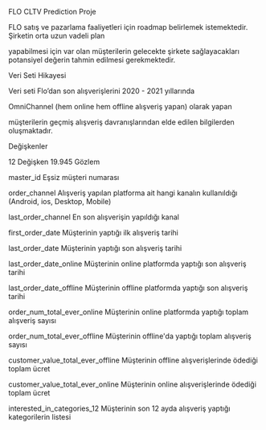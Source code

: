 
FLO CLTV Prediction Proje

FLO satış ve pazarlama faaliyetleri için roadmap belirlemek istemektedir. Şirketin orta uzun vadeli plan

yapabilmesi için var olan müşterilerin gelecekte şirkete sağlayacakları potansiyel değerin tahmin edilmesi gerekmektedir.

 Veri Seti Hikayesi

Veri seti Flo’dan son alışverişlerini 2020 - 2021 yıllarında

OmniChannel (hem online hem offline alışveriş yapan) olarak yapan

müşterilerin geçmiş alışveriş davranışlarından elde edilen bilgilerden oluşmaktadır.

Değişkenler

12 Değişken 19.945 Gözlem

master_id Eşsiz müşteri numarası

order_channel Alışveriş yapılan platforma ait hangi kanalın kullanıldığı (Android, ios, Desktop, Mobile)

last_order_channel En son alışverişin yapıldığı kanal

first_order_date Müşterinin yaptığı ilk alışveriş tarihi

last_order_date Müşterinin yaptığı son alışveriş tarihi

last_order_date_online Müşterinin online platformda yaptığı son alışveriş tarihi

last_order_date_offline Müşterinin offline platformda yaptığı son alışveriş tarihi

order_num_total_ever_online Müşterinin online platformda yaptığı toplam alışveriş sayısı

order_num_total_ever_offline Müşterinin offline'da yaptığı toplam alışveriş sayısı

customer_value_total_ever_offline Müşterinin offline alışverişlerinde ödediği toplam ücret

customer_value_total_ever_online Müşterinin online alışverişlerinde ödediği toplam ücret

interested_in_categories_12 Müşterinin son 12 ayda alışveriş yaptığı kategorilerin listesi
